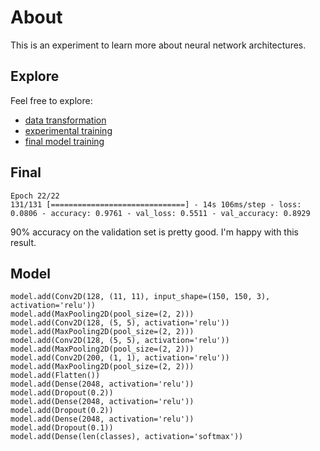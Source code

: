 # About

This is an experiment to learn more about neural network architectures.

## Explore

Feel free to explore:
* [data transformation](data.ipynb)
* [experimental training](training.ipynb)
* [final model training](training_count.ipynb)

## Final

```
Epoch 22/22
131/131 [==============================] - 14s 106ms/step - loss: 0.0806 - accuracy: 0.9761 - val_loss: 0.5511 - val_accuracy: 0.8929
```

90% accuracy on the validation set is pretty good. I'm happy with this result.

## Model

```
model.add(Conv2D(128, (11, 11), input_shape=(150, 150, 3), activation='relu'))
model.add(MaxPooling2D(pool_size=(2, 2)))
model.add(Conv2D(128, (5, 5), activation='relu'))
model.add(MaxPooling2D(pool_size=(2, 2)))
model.add(Conv2D(128, (5, 5), activation='relu'))
model.add(MaxPooling2D(pool_size=(2, 2)))
model.add(Conv2D(200, (1, 1), activation='relu'))
model.add(MaxPooling2D(pool_size=(2, 2)))
model.add(Flatten())
model.add(Dense(2048, activation='relu'))
model.add(Dropout(0.2))
model.add(Dense(2048, activation='relu'))
model.add(Dropout(0.2))
model.add(Dense(2048, activation='relu'))
model.add(Dropout(0.1))
model.add(Dense(len(classes), activation='softmax'))
```
